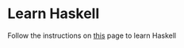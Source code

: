 # Learn Haskell

Follow the instructions on [this](http://learnyouahaskell.com/starting-out) page to learn Haskell